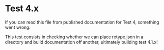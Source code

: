 # Test 4.x

If you can read this file from published documentation for Test 4, something went wrong.

This test consists in checking whether we can place retype.json in a directory and build documentation off another, ultimately building test 4.1.x!
